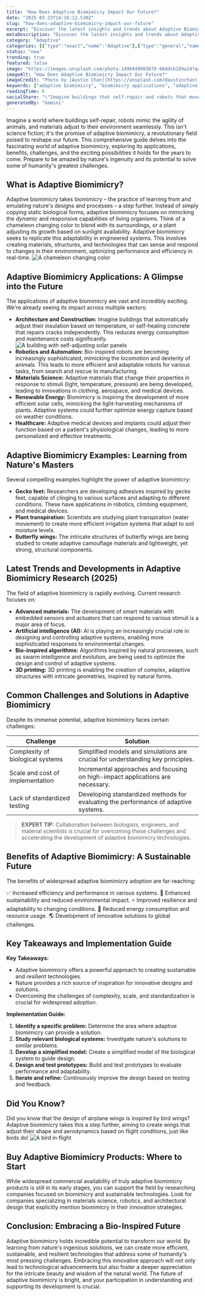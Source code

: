 ```yaml
---
title: "How Does Adaptive Biomimicry Impact Our Future?"
date: "2025-03-23T14:16:12.530Z"
slug: "how-does-adaptive-biomimicry-impact-our-future"
excerpt: "Discover the latest insights and trends about Adaptive Biomimicry. This comprehensive guide covers everything you need to know about Adaptive Biomimicry in 2025."
metaDescription: "Discover the latest insights and trends about Adaptive Biomimicry. This comprehensive guide covers everything you need to know about Adaptive Biomimicry in..."
category: "Adaptive"
categories: [{"type":"exact","name":"Adaptive"},{"type":"general","name":"Engineering"},{"type":"medium","name":"Robotics"},{"type":"specific","name":"Bio-inspired Design"},{"type":"niche","name":"Soft Robotics"}]
status: "new"
trending: true
featured: false
image: "https://images.unsplash.com/photo-1496449903678-68ddcb189a24?q=85&w=1200&fit=max&fm=webp&auto=compress"
imageAlt: "How Does Adaptive Biomimicry Impact Our Future?"
imageCredit: "Photo by [Austin Chan](https://unsplash.com/@austinchan) on Unsplash"
keywords: ["adaptive biomimicry", "biomimicry applications", "adaptive design biomimicry", "bio-inspired adaptive systems", "adaptive biomimicry examples", "buy adaptive biomimicry products", "what is adaptive biomimicry?", "adaptive biomimicry in architecture", "benefits of adaptive biomimicry", "adaptive biomimicry research"]
readingTime: 6
socialShare: "\"Imagine buildings that self-repair and robots that move like animals – adaptive biomimicry isn't science fiction, it's the future of innovation, shaping a more sustainable and resilient world.\""
generatedBy: "Gemini"
---
```




Imagine a world where buildings self-repair, robots mimic the agility of animals, and materials adjust to their environment seamlessly. This isn't science fiction; it's the promise of adaptive biomimicry, a revolutionary field poised to reshape our future. This comprehensive guide delves into the fascinating world of adaptive biomimicry, exploring its applications, benefits, challenges, and the exciting possibilities it holds for the years to come.  Prepare to be amazed by nature's ingenuity and its potential to solve some of humanity's greatest challenges.

## What is Adaptive Biomimicry?

Adaptive biomimicry takes biomimicry – the practice of learning from and emulating nature's designs and processes – a step further.  Instead of simply copying static biological forms, adaptive biomimicry focuses on mimicking the *dynamic* and responsive capabilities of living organisms.  Think of a chameleon changing color to blend with its surroundings, or a plant adjusting its growth based on sunlight availability.  Adaptive biomimicry seeks to replicate this adaptability in engineered systems.  This involves creating materials, structures, and technologies that can sense and respond to changes in their environment, optimizing performance and efficiency in real-time.  ![A chameleon changing color](https://images.unsplash.com/photo-1451187580459-43490279c0fa?q=85&w=1200&fit=max&fm=webp&auto=compress)

## Adaptive Biomimicry Applications: A Glimpse into the Future

The applications of adaptive biomimicry are vast and incredibly exciting.  We're already seeing its impact across multiple sectors:

* **Architecture and Construction:**  Imagine buildings that automatically adjust their insulation based on temperature, or self-healing concrete that repairs cracks independently. This reduces energy consumption and maintenance costs significantly. ![A building with self-adjusting solar panels](https://images.unsplash.com/photo-1484417894907-623942c8ee29?q=85&w=1200&fit=max&fm=webp&auto=compress)
* **Robotics and Automation:**  Bio-inspired robots are becoming increasingly sophisticated, mimicking the locomotion and dexterity of animals.  This leads to more efficient and adaptable robots for various tasks, from search and rescue to manufacturing.
* **Materials Science:**  Adaptive materials that change their properties in response to stimuli (light, temperature, pressure) are being developed, leading to innovations in clothing, aerospace, and medical devices.
* **Renewable Energy:**  Biomimicry is inspiring the development of more efficient solar cells, mimicking the light-harvesting mechanisms of plants.  Adaptive systems could further optimize energy capture based on weather conditions.
* **Healthcare:**  Adaptive medical devices and implants could adjust their function based on a patient's physiological changes, leading to more personalized and effective treatments.

## Adaptive Biomimicry Examples: Learning from Nature's Masters

Several compelling examples highlight the power of adaptive biomimicry:

* **Gecko feet:** Researchers are developing adhesives inspired by gecko feet, capable of clinging to various surfaces and adapting to different conditions.  These have applications in robotics, climbing equipment, and medical devices.
* **Plant transpiration:**  Scientists are studying plant transpiration (water movement) to create more efficient irrigation systems that adapt to soil moisture levels.
* **Butterfly wings:** The intricate structures of butterfly wings are being studied to create adaptive camouflage materials and lightweight, yet strong, structural components.

## Latest Trends and Developments in Adaptive Biomimicry Research (2025)

The field of adaptive biomimicry is rapidly evolving.  Current research focuses on:

* **Advanced materials:**  The development of smart materials with embedded sensors and actuators that can respond to various stimuli is a major area of focus.
* **Artificial intelligence (AI):** AI is playing an increasingly crucial role in designing and controlling adaptive systems, enabling more sophisticated responses to environmental changes.
* **Bio-inspired algorithms:**  Algorithms inspired by natural processes, such as swarm intelligence and evolution, are being used to optimize the design and control of adaptive systems.
* **3D printing:**  3D printing is enabling the creation of complex, adaptive structures with intricate geometries, inspired by natural forms.

## Common Challenges and Solutions in Adaptive Biomimicry

Despite its immense potential, adaptive biomimicry faces certain challenges:

| Challenge                     | Solution                                                                    |
|------------------------------|-----------------------------------------------------------------------------|
| Complexity of biological systems | Simplified models and simulations are crucial for understanding key principles. |
| Scale and cost of implementation | Incremental approaches and focusing on high-impact applications are necessary. |
| Lack of standardized testing | Developing standardized methods for evaluating the performance of adaptive systems. |

> **EXPERT TIP:**  Collaboration between biologists, engineers, and material scientists is crucial for overcoming these challenges and accelerating the development of adaptive biomimicry technologies.

## Benefits of Adaptive Biomimicry: A Sustainable Future

The benefits of widespread adaptive biomimicry adoption are far-reaching:

✅ Increased efficiency and performance in various systems.
🔑 Enhanced sustainability and reduced environmental impact.
⚡ Improved resilience and adaptability to changing conditions.
🌱 Reduced energy consumption and resource usage.
🌎  Development of innovative solutions to global challenges.

##  Key Takeaways and Implementation Guide

**Key Takeaways:**

* Adaptive biomimicry offers a powerful approach to creating sustainable and resilient technologies.
* Nature provides a rich source of inspiration for innovative designs and solutions.
* Overcoming the challenges of complexity, scale, and standardization is crucial for widespread adoption.

**Implementation Guide:**

1. **Identify a specific problem:** Determine the area where adaptive biomimicry can provide a solution.
2. **Study relevant biological systems:** Investigate nature's solutions to similar problems.
3. **Develop a simplified model:** Create a simplified model of the biological system to guide design.
4. **Design and test prototypes:** Build and test prototypes to evaluate performance and adaptability.
5. **Iterate and refine:** Continuously improve the design based on testing and feedback.

##  Did You Know?

Did you know that the design of airplane wings is inspired by bird wings?  Adaptive biomimicry takes this a step further, aiming to create wings that adjust their shape and aerodynamics based on flight conditions, just like birds do! ![A bird in flight](https://images.unsplash.com/photo-1517976487492-5750f3195933?q=85&w=1200&fit=max&fm=webp&auto=compress)

##  Buy Adaptive Biomimicry Products:  Where to Start

While widespread commercial availability of truly adaptive biomimicry products is still in its early stages, you can support the field by researching companies focused on biomimicry and sustainable technologies. Look for companies specializing in materials science, robotics, and architectural design that explicitly mention biomimicry in their innovation strategies.

## Conclusion: Embracing a Bio-Inspired Future

Adaptive biomimicry holds incredible potential to transform our world. By learning from nature's ingenious solutions, we can create more efficient, sustainable, and resilient technologies that address some of humanity's most pressing challenges.  Embracing this innovative approach will not only lead to technological advancements but also foster a deeper appreciation for the intricate beauty and wisdom of the natural world.  The future of adaptive biomimicry is bright, and your participation in understanding and supporting its development is crucial.

